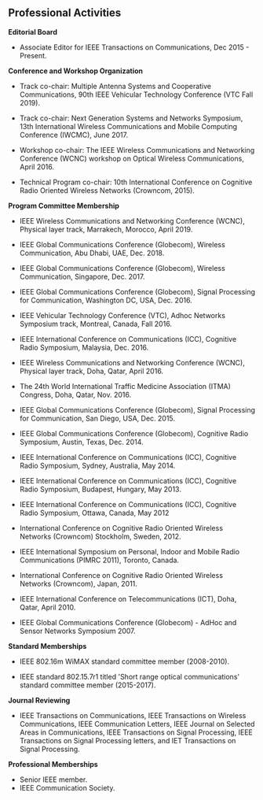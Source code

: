 Professional Activities
-


**Editorial Board**

  -   Associate Editor for IEEE Transactions on Communications, Dec
        2015 - Present.

**Conference and Workshop Organization**

  -   Track co-chair: Multiple Antenna Systems and Cooperative
        Communications, 90th IEEE Vehicular Technology Conference (VTC
        Fall 2019).

  -   Track co-chair: Next Generation Systems and Networks Symposium,
        13th International Wireless Communications and Mobile Computing
        Conference (IWCMC), June 2017.

-   Workshop co-chair: The IEEE Wireless Communications and
        Networking Conference (WCNC) workshop on Optical Wireless
        Communications, April 2016.

-   Technical Program co-chair: 10th International Conference on
        Cognitive Radio Oriented Wireless Networks (Crowncom, 2015).

**Program Committee Membership**

-   IEEE Wireless Communications and Networking Conference (WCNC),
        Physical layer track, Marrakech, Morocco, April 2019.
        
  -   IEEE Global Communications Conference (Globecom), Wireless
        Communication, Abu Dhabi, UAE, Dec. 2018.

   -   IEEE Global Communications Conference (Globecom), Wireless
        Communication, Singapore, Dec. 2017.
        
   -   IEEE Global Communications Conference (Globecom), Signal
        Processing for Communication, Washington DC, USA, Dec. 2016.

   -   IEEE Vehicular Technology Conference (VTC), Adhoc Networks
        Symposium track, Montreal, Canada, Fall 2016.

   -   IEEE International Conference on Communications (ICC), Cognitive
        Radio Symposium, Malaysia, Dec. 2016.

   -   IEEE Wireless Communications and Networking Conference (WCNC),
        Physical layer track, Doha, Qatar, April 2016.

-   The 24th World International Traffic Medicine Association (ITMA)
        Congress, Doha, Qatar, Nov. 2016.

-   IEEE Global Communications Conference (Globecom), Signal
        Processing for Communication, San Diego, USA, Dec. 2015.

-   IEEE Global Communications Conference (Globecom), Cognitive
        Radio Symposium, Austin, Texas, Dec. 2014.

-   IEEE International Conference on Communications (ICC), Cognitive
        Radio Symposium, Sydney, Australia, May 2014.

   -   IEEE International Conference on Communications (ICC), Cognitive
        Radio Symposium, Budapest, Hungary, May 2013.

   -   IEEE International Conference on Communications (ICC), Cognitive
        Radio Symposium, Ottawa, Canada, May 2012

-   International Conference on Cognitive Radio Oriented Wireless
       Networks (Crowncom) Stockholm, Sweden, 2012.

-   IEEE International Symposium on Personal, Indoor and Mobile
        Radio Communications (PIMRC 2011), Toronto, Canada.

-   International Conference on Cognitive Radio Oriented Wireless
        Networks (Crowncom), Japan, 2011.
        
-   IEEE International Conference on Telecommunications (ICT), Doha,
        Qatar, April 2010.

-   IEEE Global Communications Conference (Globecom) - AdHoc and
        Sensor Networks Symposium 2007.

   **Standard Memberships**

  -   IEEE 802.16m WiMAX standard committee member (2008-2010).
    
  -   IEEE standard 802.15.7r1 titled 'Short range optical
        communications' standard committee member (2015-2017).

   **Journal Reviewing**

-   IEEE Transactions on Communications, IEEE Transactions on
        Wireless Communications, IEEE Communication Letters, IEEE
        Journal on Selected Areas in Communications, IEEE Transactions
        on Signal Processing, IEEE Transactions on Signal Processing
        letters, and IET Transactions on Signal Processing.

   **Professional Memberships**

-   Senior IEEE member.
-   IEEE Communication Society.
